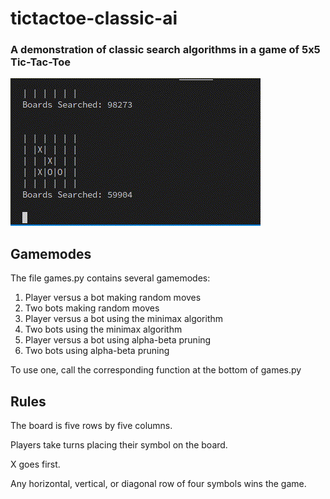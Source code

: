 # tictactoe-classic-ai
### A demonstration of classic search algorithms in a game of 5x5 Tic-Tac-Toe

![Animation of alpha-beta search](tictactoe.GIF)

## Gamemodes

The file games.py contains several gamemodes:
1. Player versus a bot making random moves
2. Two bots making random moves
3. Player versus a bot using the minimax algorithm
4. Two bots using the minimax algorithm
5. Player versus a bot using alpha-beta pruning
6. Two bots using alpha-beta pruning

To use one, call the corresponding function at the bottom of games.py

## Rules

The board is five rows by five columns.

Players take turns placing their symbol on the board. 

X goes first.

Any horizontal, vertical, or diagonal row of four symbols wins the game.
